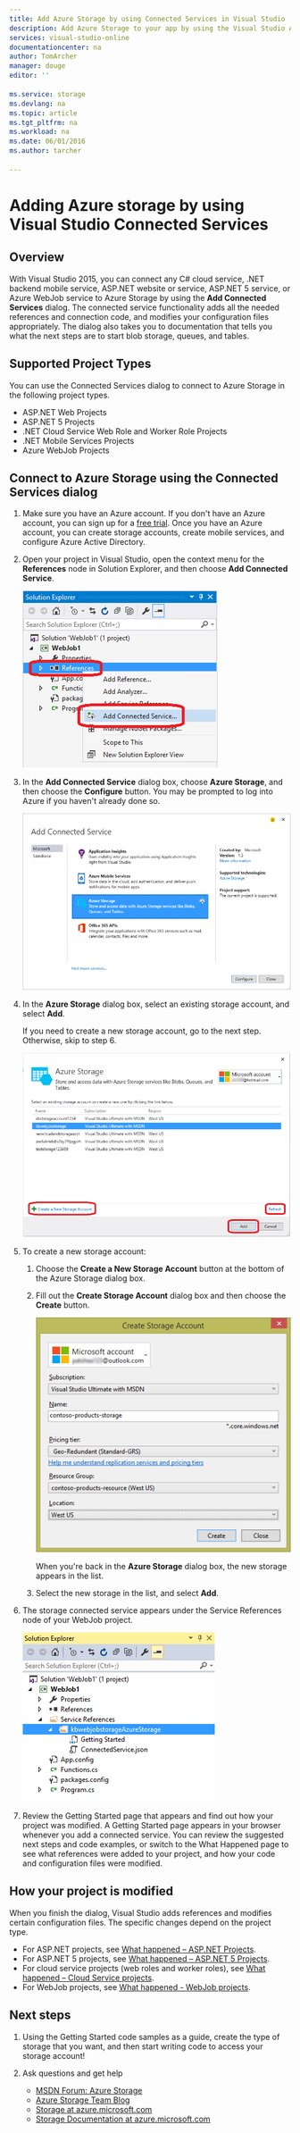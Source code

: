 ```yaml
---
title: Add Azure Storage by using Connected Services in Visual Studio | Microsoft Azure
description: Add Azure Storage to your app by using the Visual Studio Add Connected Services dialog box
services: visual-studio-online
documentationcenter: na
author: TomArcher
manager: douge
editor: ''

ms.service: storage
ms.devlang: na
ms.topic: article
ms.tgt_pltfrm: na
ms.workload: na
ms.date: 06/01/2016
ms.author: tarcher

---
```

# Adding Azure storage by using Visual Studio Connected Services
## Overview
With Visual Studio 2015, you can connect any C# cloud service, .NET backend mobile service, ASP.NET website or service, ASP.NET 5 service, or Azure WebJob service to Azure Storage by using the **Add Connected Services** dialog. The connected service functionality adds all the needed references and connection code, and modifies your configuration files appropriately. The dialog also takes you to documentation that tells you what the next steps are to start blob storage, queues, and tables.

## Supported Project Types
You can use the Connected Services dialog to connect to Azure Storage in the following project types.

* ASP.NET Web Projects
* ASP.NET 5 Projects
* .NET Cloud Service Web Role and Worker Role Projects
* .NET Mobile Services Projects
* Azure WebJob Projects

## Connect to Azure Storage using the Connected Services dialog
1. Make sure you have an Azure account. If you don't have an Azure account, you can sign up for a [free trial](http://go.microsoft.com/fwlink/?LinkId=518146). Once you have an Azure account, you can create storage accounts, create mobile services, and configure Azure Active Directory.
2. Open your project in Visual Studio, open the context menu for the **References** node in Solution Explorer, and then choose **Add Connected Service**.
   
    ![Adding a connected service](./media/vs-azure-tools-connected-services-storage/IC796702.png)
3. In the **Add Connected Service** dialog box, choose **Azure Storage**, and then choose the **Configure** button. You may be prompted to log into Azure if you haven't already done so.
   
    ![Add Connected Service dialog box - Storage](./media/vs-azure-tools-connected-services-storage/IC796703.png)
4. In the **Azure Storage** dialog box, select an existing storage account, and select **Add**.
   
    If you need to create a new storage account, go to the next step. Otherwise, skip to step 6.
   
    ![Azure Storage dialog box](./media/vs-azure-tools-connected-services-storage/IC796704.png)
5. To create a new storage account: 
   
   1. Choose the **Create a New Storage Account** button at the bottom of the Azure Storage dialog box.
   2. Fill out the **Create Storage Account** dialog box and then choose the **Create** button.
      
       ![Azure Storage dialog box](./media/vs-azure-tools-connected-services-storage/create-storage-account.png)
      
       When you're back in the **Azure Storage** dialog box, the new storage appears in the list.
   3. Select the new storage in the list, and select **Add**.
6. The  storage connected service appears under the Service References node of your WebJob project.
   
    ![Azure storage in web jobs project](./media/vs-azure-tools-connected-services-storage/IC796705.png)
7. Review the Getting Started page that appears and find out how your project was modified. A Getting Started page appears in your browser whenever you add a connected service. You can review the suggested next steps and code examples, or switch to the What Happened page to see what references were added to your project, and how your code and configuration files were modified.

## How your project is modified
When you finish the dialog, Visual Studio adds references and modifies certain configuration files. The specific changes depend on the project type. 

* For ASP.NET projects, see [What happened – ASP.NET Projects](http://go.microsoft.com/fwlink/p/?LinkId=513126). 
* For ASP.NET 5 projects, see [What happened – ASP.NET 5 Projects](http://go.microsoft.com/fwlink/p/?LinkId=513124). 
* For cloud service projects (web roles and worker roles), see [What happened – Cloud Service projects](http://go.microsoft.com/fwlink/p/?LinkId=516965). 
* For WebJob projects, see [What happened - WebJob projects](storage/vs-storage-webjobs-what-happened.md).

## Next steps
1. Using the Getting Started code samples as a guide, create the type of storage that you want, and then start writing code to access your storage account!
2. Ask questions and get help
   
   * [MSDN Forum: Azure Storage](https://social.msdn.microsoft.com/forums/azure/home?forum=windowsazuredata)
   * [Azure Storage Team Blog](http://blogs.msdn.com/b/windowsazurestorage/)
   * [Storage at azure.microsoft.com](https://azure.microsoft.com/services/storage/)
   * [Storage Documentation at azure.microsoft.com](https://azure.microsoft.com/documentation/services/storage/)

